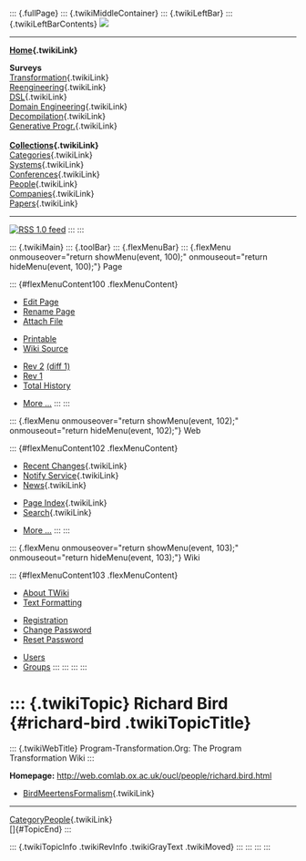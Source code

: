 ::: {.fullPage}
::: {.twikiMiddleContainer}
::: {.twikiLeftBar}
::: {.twikiLeftBarContents}
![](../pub/transformation.gif)

------------------------------------------------------------------------

**[Home](WebHome){.twikiLink}**

**Surveys**\
[Transformation](ProgramTransformation){.twikiLink}\
[Reengineering](ReengineeringWiki){.twikiLink}\
[DSL](DomainSpecificLanguages){.twikiLink}\
[Domain Engineering](DomainEngineering){.twikiLink}\
[Decompilation](DeCompilation){.twikiLink}\
[Generative Progr.](GenerativeProgrammingWiki){.twikiLink}\
\
**[Collections](CategoryCollection){.twikiLink}**\
[Categories](CategoryCategory){.twikiLink}\
[Systems](TransformationSystems){.twikiLink}\
[Conferences](TransformationConferences){.twikiLink}\
[People](TransformationPeople){.twikiLink}\
[Companies](TransformationCompanies){.twikiLink}\
[Papers](CategoryPaper){.twikiLink}

------------------------------------------------------------------------

[![](../pub/rss.gif "RSS 1.0 feed")](WebRss@skin=rss)
:::
:::

::: {.twikiMain}
::: {.toolBar}
::: {.flexMenuBar}
::: {.flexMenu onmouseover="return showMenu(event, 100);" onmouseout="return hideMenu(event, 100);"}
Page

::: {#flexMenuContent100 .flexMenuContent}
-   [Edit
    Page](http://www.program-transformation.org/edit/Transform/RichardBird?t=1536826360)
-   [Rename
    Page](http://www.program-transformation.org/rename/Transform/RichardBird)
-   [Attach
    File](http://www.program-transformation.org/attach/Transform/RichardBird)

<!-- -->

-   [Printable](http://www.program-transformation.org/view/Transform/RichardBird?skin=print.pattern)
-   [Wiki
    Source](http://www.program-transformation.org/view/Transform/RichardBird?skin=text&raw=on&contenttype=text/plain)

<!-- -->

-   [Rev
    2](http://www.program-transformation.org/view/Transform/RichardBird?rev=1.2)
    [(diff 1)](http://www.program-transformation.org/rdiff/Transform/RichardBird?rev1=1.2&rev2=1.1)
-   [Rev
    1](http://www.program-transformation.org/view/Transform/RichardBird?rev=1.1)
-   [Total
    History](http://www.program-transformation.org/rdiff/Transform/RichardBird)

<!-- -->

-   [More
    \...](http://www.program-transformation.org/oops/Transform/RichardBird?template=oopsmore&param1=1.2&param2=1.2)
:::
:::

::: {.flexMenu onmouseover="return showMenu(event, 102);" onmouseout="return hideMenu(event, 102);"}
Web

::: {#flexMenuContent102 .flexMenuContent}
-   [Recent Changes](WebChanges){.twikiLink}
-   [Notify Service](WebNotify){.twikiLink}
-   [News](WebNews){.twikiLink}

<!-- -->

-   [Page Index](WebIndex){.twikiLink}
-   [Search](WebSearch){.twikiLink}

<!-- -->

-   [More
    \...](http://www.program-transformation.org/oops/Transform/RichardBird?template=oopsmore&param1=1.2&param2=1.2)
:::
:::

::: {.flexMenu onmouseover="return showMenu(event, 103);" onmouseout="return hideMenu(event, 103);"}
Wiki

::: {#flexMenuContent103 .flexMenuContent}
-   [About
    TWiki](http://www.program-transformation.org/view/TWiki/WebHome)
-   [Text
    Formatting](http://www.program-transformation.org/view/TWiki/TextFormattingRules)

<!-- -->

-   [Registration](http://www.program-transformation.org/view/TWiki/TWikiRegistration)
-   [Change
    Password](http://www.program-transformation.org/view/TWiki/ChangePassword)
-   [Reset
    Password](http://www.program-transformation.org/view/TWiki/ResetPassword)

<!-- -->

-   [Users](http://www.program-transformation.org/view/Main/TWikiUsers)
-   [Groups](http://www.program-transformation.org/view/Main/TWikiGroups)
:::
:::
:::
:::

::: {.twikiTopic}
Richard Bird {#richard-bird .twikiTopicTitle}
============

::: {.twikiWebTitle}
Program-Transformation.Org: The Program Transformation Wiki
:::

**Homepage:** <http://web.comlab.ox.ac.uk/oucl/people/richard.bird.html>

-   [BirdMeertensFormalism](BirdMeertensFormalism){.twikiLink}

------------------------------------------------------------------------

[CategoryPeople](CategoryPeople){.twikiLink}\
[]{#TopicEnd}
:::

::: {.twikiTopicInfo .twikiRevInfo .twikiGrayText .twikiMoved}
:::
:::
:::
:::
